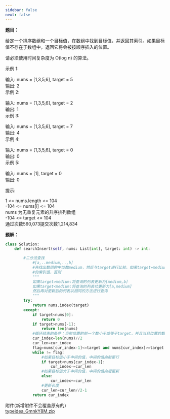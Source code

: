 ```yaml
---
sidebar: false
next: false
---
```

<BlogInfo/>






**题目：**

给定一个排序数组和一个目标值，在数组中找到目标值，并返回其索引。如果目标值不存在于数组中，返回它将会被按顺序插入的位置。  
  
请必须使用时间复杂度为 O(log n) 的算法。  
  
示例 1:  
  
输入: nums = [1,3,5,6], target = 5  
输出: 2  
示例 2:  
  
输入: nums = [1,3,5,6], target = 2  
输出: 1  
示例 3:  
  
输入: nums = [1,3,5,6], target = 7  
输出: 4  
示例 4:  
  
输入: nums = [1,3,5,6], target = 0  
输出: 0  
示例 5:  
  
输入: nums = [1], target = 0  
输出: 0  
  
提示:  
  
1 <= nums.length <= 104  
-104 <= nums[i] <= 104  
nums 为无重复元素的升序排列数组  
-104 <= target <= 104  
通过次数560,073提交次数1,214,834  
  

 **题解：**

```python
class Solution:
    def searchInsert(self, nums: List[int], target: int) -> int:

        #二分法查找
            #[a,..medium,..,b]
            #先找出数组的中位数medium，然后与target进行比较，如果target=medium。则直接返回medium
            #的索引值，否则
            """
            如果target>medium:将查询的列表更新为[medium,b]
            如果target<medium:将查询的列表功更新为[a,medium]
            然后再对更新后的列表以相同的方法进行查询
            """
        try:
            return nums.index(target)
        except:
            if target<nums[0]:
                return 0
            if target>nums[-1]:
                return len(nums)
            #循环结束的条件：当前位置的前一个数小于或等于target，并且当且位置的数大于或等于target
            cur_index=len(nums)//2
            cur_len=cur_index
            flag=nums[cur_index-1]<=target and nums[cur_index]>=target
            while != flag:
                #如果目标值小于中间的值，中间的值向前更行
                if target<nums[cur_index-1]:
                    cur_index-=cur_len
                #如果目标值大于中间的值，中间的值向后更新
                else:
                    cur_index+=cur_len
                #更新长度
                cur_len=cur_len//2-1
            return cur_index​
```  

​附件​(新增附件不会覆盖原有的)  
[typeidea_GmnkY8M.zip](http://www.lll.plus/static/file/2021/11/23/typeidea_GmnkY8M.zip)  





<ActionBox />
        
<style>#top-box {margin-top:0.5rem!important;}</style>